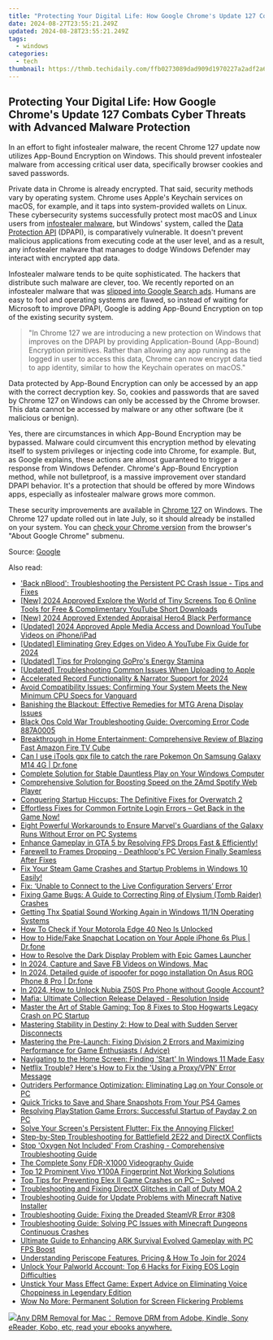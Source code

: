 ```yaml
---
title: "Protecting Your Digital Life: How Google Chrome's Update 127 Combats Cyber Threats with Advanced Malware Protection"
date: 2024-08-27T23:55:21.249Z
updated: 2024-08-28T23:55:21.249Z
tags:
  - windows
categories:
  - tech
thumbnail: https://thmb.techidaily.com/ffb0273089dad909d1970227a2adf2a6505fbce5d7b047cb362f211ef1496185.jpg
---
```


## Protecting Your Digital Life: How Google Chrome's Update 127 Combats Cyber Threats with Advanced Malware Protection

In an effort to fight infostealer malware, the recent Chrome 127 update now utilizes App-Bound Encryption on Windows. This should prevent infostealer malware from accessing critical user data, specifically browser cookies and saved passwords.

 Private data in Chrome is already encrypted. That said, security methods vary by operating system. Chrome uses Apple's Keychain services on macOS, for example, and it taps into system-provided wallets on Linux. These cybersecurity systems successfully protect most macOS and Linux users from [infostealer malware](https://www.anrdoezrs.net/links/3607085/type/dlg/sid/UUhtgUeUpU2004582/https://www.malwarebytes.com/blog/threats/info-stealers), but Windows' system, called the [Data Protection API](https://en.wikipedia.org/wiki/Data%5FProtection%5FAPI) (DPAPI), is comparatively vulnerable. It doesn't prevent malicious applications from executing code at the user level, and as a result, any infostealer malware that manages to dodge Windows Defender may interact with encrypted app data.

 Infostealer malware tends to be quite sophisticated. The hackers that distribute such malware are clever, too. We recently reported on an infostealer malware that was [slipped into Google Search ads](https://blog-min.techidaily.com/how-to-fix-iphone-12-pro-stuck-at-attempting-data-recovery-loop-stellar-by-stellar-data-recovery-ios-iphone-data-recovery/). Humans are easy to fool and operating systems are flawed, so instead of waiting for Microsoft to improve DPAPI, Google is adding App-Bound Encryption on top of the existing security system.

> "In Chrome 127 we are introducing a new protection on Windows that improves on the DPAPI by providing Application-Bound (App-Bound) Encryption primitives. Rather than allowing any app running as the logged in user to access this data, Chrome can now encrypt data tied to app identity, similar to how the Keychain operates on macOS."

 Data protected by App-Bound Encryption can only be accessed by an app with the correct decryption key. So, cookies and passwords that are saved by Chrome 127 on Windows can only be accessed by the Chrome browser. This data cannot be accessed by malware or any other software (be it malicious or benign).

 Yes, there are circumstances in which App-Bound Encryption may be bypassed. Malware could circumvent this encryption method by elevating itself to system privileges or injecting code into Chrome, for example. But, as Google explains, these actions are almost guaranteed to trigger a response from Windows Defender. Chrome's App-Bound Encryption method, while not bulletproof, is a massive improvement over standard DPAPI behavior. It's a protection that should be offered by more Windows apps, especially as infostealer malware grows more common.

 These security improvements are available in [Chrome 127](https://chromereleases.googleblog.com/) on Windows. The Chrome 127 update rolled out in late July, so it should already be installed on your system. You can [check your Chrome version](https://techtrends.techidaily.com/step-by-step-restoring-functionality-to-a-broken-macbook-pro-keyboard/) from the browser's "About Google Chrome" submenu.

 Source: [Google](https://security.googleblog.com/2024/07/improving-security-of-chrome-cookies-on.html)

<ins class="adsbygoogle"
     style="display:block"
     data-ad-format="autorelaxed"
     data-ad-client="ca-pub-7571918770474297"
     data-ad-slot="1223367746"></ins>



<ins class="adsbygoogle"
     style="display:block"
     data-ad-client="ca-pub-7571918770474297"
     data-ad-slot="8358498916"
     data-ad-format="auto"
     data-full-width-responsive="true"></ins>

<span class="atpl-alsoreadstyle">Also read:</span>
<div><ul>
<li><a href="https://win-answers.techidaily.com/back-nblood-troubleshooting-the-persistent-pc-crash-issue-tips-and-fixes/"><u>'Back nBlood': Troubleshooting the Persistent PC Crash Issue - Tips and Fixes</u></a></li>
<li><a href="https://youtube-sure.techidaily.com/024-approved-explore-the-world-of-tiny-screens-top-6-online-tools-for-free-and-complimentary-youtube-short-downloads/"><u>[New] 2024 Approved  Explore the World of Tiny Screens  Top 6 Online Tools for Free & Complimentary YouTube Short Downloads</u></a></li>
<li><a href="https://article-tips.techidaily.com/new-2024-approved-extended-appraisal-hero4-black-performance/"><u>[New] 2024 Approved  Extended Appraisal  Hero4 Black Performance</u></a></li>
<li><a href="https://youtube-lab.techidaily.com/ed-2024-approved-apple-media-access-and-download-youtube-videos-on-iphoneipad/"><u>[Updated] 2024 Approved  Apple Media  Access and Download YouTube Videos on iPhone/iPad</u></a></li>
<li><a href="https://facebook-video-share.techidaily.com/updated-eliminating-grey-edges-on-video-a-youtube-fix-guide-for-2024/"><u>[Updated] Eliminating Grey Edges on Video  A YouTube Fix Guide for 2024</u></a></li>
<li><a href="https://fox-helps.techidaily.com/updated-tips-for-prolonging-gopros-energy-stamina/"><u>[Updated] Tips for Prolonging GoPro's Energy Stamina</u></a></li>
<li><a href="https://some-guidance.techidaily.com/updated-troubleshooting-common-issues-when-uploading-to-apple/"><u>[Updated] Troubleshooting Common Issues When Uploading to Apple</u></a></li>
<li><a href="https://screen-activity-recording.techidaily.com/accelerated-record-functionality-and-narrator-support-for-2024/"><u>Accelerated Record Functionality & Narrator Support for 2024</u></a></li>
<li><a href="https://win-answers.techidaily.com/avoid-compatibility-issues-confirming-your-system-meets-the-new-minimum-cpu-specs-for-vanguard/"><u>Avoid Compatibility Issues: Confirming Your System Meets the New Minimum CPU Specs for Vanguard</u></a></li>
<li><a href="https://win-answers.techidaily.com/banishing-the-blackout-effective-remedies-for-mtg-arena-display-issues/"><u>Banishing the Blackout: Effective Remedies for MTG Arena Display Issues</u></a></li>
<li><a href="https://win-answers.techidaily.com/black-ops-cold-war-troubleshooting-guide-overcoming-error-code-887a0005/"><u>Black Ops Cold War Troubleshooting Guide: Overcoming Error Code 887A0005</u></a></li>
<li><a href="https://buynow-tips.techidaily.com/breakthrough-in-home-entertainment-comprehensive-review-of-blazing-fast-amazon-fire-tv-cube/"><u>Breakthrough in Home Entertainment: Comprehensive Review of Blazing Fast Amazon Fire TV Cube</u></a></li>
<li><a href="https://change-location.techidaily.com/can-i-use-itools-gpx-file-to-catch-the-rare-pokemon-on-samsung-galaxy-m14-4g-drfone-by-drfone-virtual-android/"><u>Can I use iTools gpx file to catch the rare Pokemon On Samsung Galaxy M14 4G | Dr.fone</u></a></li>
<li><a href="https://win-answers.techidaily.com/complete-solution-for-stable-dauntless-play-on-your-windows-computer/"><u>Complete Solution for Stable Dauntless Play on Your Windows Computer</u></a></li>
<li><a href="https://win-answers.techidaily.com/comprehensive-solution-for-boosting-speed-on-the-2amd-spotify-web-player/"><u>Comprehensive Solution for Boosting Speed on the 2Amd Spotify Web Player</u></a></li>
<li><a href="https://win-answers.techidaily.com/conquering-startup-hiccups-the-definitive-fixes-for-overwatch-2/"><u>Conquering Startup Hiccups: The Definitive Fixes for Overwatch 2</u></a></li>
<li><a href="https://win-answers.techidaily.com/effortless-fixes-for-common-fortnite-login-errors-get-back-in-the-game-now/"><u>Effortless Fixes for Common Fortnite Login Errors – Get Back in the Game Now!</u></a></li>
<li><a href="https://win-answers.techidaily.com/eight-powerful-workarounds-to-ensure-marvels-guardians-of-the-galaxy-runs-without-error-on-pc-systems/"><u>Eight Powerful Workarounds to Ensure Marvel's Guardians of the Galaxy Runs Without Error on PC Systems</u></a></li>
<li><a href="https://win-answers.techidaily.com/1722990700670-enhance-gameplay-in-gta-5-by-resolving-fps-drops-fast-and-efficiently/"><u>Enhance Gameplay in GTA 5 by Resolving FPS Drops Fast & Efficiently!</u></a></li>
<li><a href="https://win-answers.techidaily.com/farewell-to-frames-dropping-deathloops-pc-version-finally-seamless-after-fixes/"><u>Farewell to Frames Dropping - Deathloop's PC Version Finally Seamless After Fixes</u></a></li>
<li><a href="https://win-answers.techidaily.com/fix-your-steam-game-crashes-and-startup-problems-in-windows-10-easily/"><u>Fix Your Steam Game Crashes and Startup Problems in Windows 10 Easily!</u></a></li>
<li><a href="https://win-answers.techidaily.com/1723010281172-fix-unable-to-connect-to-the-live-configuration-servers-error/"><u>Fix: ‘Unable to Connect to the Live Configuration Servers’ Error</u></a></li>
<li><a href="https://win-answers.techidaily.com/fixing-game-bugs-a-guide-to-correcting-ring-of-elysium-tomb-raider-crashes/"><u>Fixing Game Bugs: A Guide to Correcting Ring of Elysium (Tomb Raider) Crashes</u></a></li>
<li><a href="https://win-answers.techidaily.com/getting-thx-spatial-sound-working-again-in-windows-111n-operating-systems/"><u>Getting Thx Spatial Sound Working Again in Windows 11/1N Operating Systems</u></a></li>
<li><a href="https://sim-unlock.techidaily.com/how-to-check-if-your-motorola-edge-40-neo-is-unlocked-by-drfone-android/"><u>How To Check if Your Motorola Edge 40 Neo Is Unlocked</u></a></li>
<li><a href="https://location-social.techidaily.com/how-to-hidefake-snapchat-location-on-your-apple-iphone-6s-plus-drfone-by-drfone-virtual-ios/"><u>How to Hide/Fake Snapchat Location on Your Apple iPhone 6s Plus | Dr.fone</u></a></li>
<li><a href="https://win-answers.techidaily.com/how-to-resolve-the-dark-display-problem-with-epic-games-launcher/"><u>How to Resolve the Dark Display Problem with Epic Games Launcher</u></a></li>
<li><a href="https://facebook-videos.techidaily.com/in-2024-capture-and-save-fb-videos-on-windows-mac/"><u>In 2024, Capture and Save FB Videos on Windows, Mac</u></a></li>
<li><a href="https://android-pokemon-go.techidaily.com/in-2024-detailed-guide-of-ispoofer-for-pogo-installation-on-asus-rog-phone-8-pro-drfone-by-drfone-virtual-android/"><u>In 2024, Detailed guide of ispoofer for pogo installation On Asus ROG Phone 8 Pro | Dr.fone</u></a></li>
<li><a href="https://easy-unlock-android.techidaily.com/in-2024-how-to-unlock-nubia-z50s-pro-phone-without-google-account-by-drfone-android/"><u>In 2024, How to Unlock Nubia Z50S Pro Phone without Google Account?</u></a></li>
<li><a href="https://win-answers.techidaily.com/mafia-ultimate-collection-release-delayed-resolution-inside/"><u>Mafia: Ultimate Collection Release Delayed - Resolution Inside</u></a></li>
<li><a href="https://win-answers.techidaily.com/master-the-art-of-stable-gaming-top-8-fixes-to-stop-hogwarts-legacy-crash-on-pc-startup/"><u>Master the Art of Stable Gaming: Top 8 Fixes to Stop Hogwarts Legacy Crash on PC Startup</u></a></li>
<li><a href="https://win-answers.techidaily.com/mastering-stability-in-destiny-2-how-to-deal-with-sudden-server-disconnects/"><u>Mastering Stability in Destiny 2: How to Deal with Sudden Server Disconnects</u></a></li>
<li><a href="https://win-answers.techidaily.com/mastering-the-pre-launch-fixing-division-2-errors-and-maximizing-performance-for-game-enthusiasts-advice/"><u>Mastering the Pre-Launch: Fixing Division 2 Errors and Maximizing Performance for Game Enthusiasts ( Advice)</u></a></li>
<li><a href="https://win-howtos.techidaily.com/navigating-to-the-home-screen-finding-start-in-windows-11-made-easy/"><u>Navigating to the Home Screen: Finding 'Start' In Windows 11 Made Easy</u></a></li>
<li><a href="https://win-howtos.techidaily.com/netflix-trouble-heres-how-to-fix-the-using-a-proxyvpn-error-message/"><u>Netflix Trouble? Here's How to Fix the 'Using a Proxy/VPN' Error Message</u></a></li>
<li><a href="https://win-answers.techidaily.com/outriders-performance-optimization-eliminating-lag-on-your-console-or-pc/"><u>Outriders Performance Optimization: Eliminating Lag on Your Console or PC</u></a></li>
<li><a href="https://technical-tips.techidaily.com/quick-tricks-to-save-and-share-snapshots-from-your-ps4-games/"><u>Quick Tricks to Save and Share Snapshots From Your PS4 Games</u></a></li>
<li><a href="https://win-answers.techidaily.com/resolving-playstation-game-errors-successful-startup-of-payday-2-on-pc/"><u>Resolving PlayStation Game Errors: Successful Startup of Payday 2 on PC</u></a></li>
<li><a href="https://win-answers.techidaily.com/1722988665527-solve-your-screens-persistent-flutter-fix-the-annoying-flicker/"><u>Solve Your Screen's Persistent Flutter: Fix the Annoying Flicker!</u></a></li>
<li><a href="https://win-answers.techidaily.com/step-by-step-troubleshooting-for-battlefield-2e22-and-directx-conflicts/"><u>Step-by-Step Troubleshooting for Battlefield 2E22 and DirectX Conflicts</u></a></li>
<li><a href="https://win-answers.techidaily.com/stop-oxygen-not-included-from-crashing-comprehensive-troubleshooting-guide/"><u>Stop 'Oxygen Not Included' From Crashing - Comprehensive Troubleshooting Guide</u></a></li>
<li><a href="https://extra-resources.techidaily.com/the-complete-sony-fdr-x1000-videography-guide/"><u>The Complete Sony FDR-X1000 Videography Guide</u></a></li>
<li><a href="https://android-unlock.techidaily.com/top-12-prominent-vivo-y100a-fingerprint-not-working-solutions-by-drfone-android/"><u>Top 12 Prominent Vivo Y100A Fingerprint Not Working Solutions</u></a></li>
<li><a href="https://win-answers.techidaily.com/top-tips-for-preventing-elex-ii-game-crashes-on-pc-solved/"><u>Top Tips for Preventing Elex II Game Crashes on PC – Solved</u></a></li>
<li><a href="https://win-answers.techidaily.com/troubleshooting-and-fixing-directx-glitches-in-call-of-duty-moa-2/"><u>Troubleshooting and Fixing DirectX Glitches in Call of Duty MOA 2</u></a></li>
<li><a href="https://win-answers.techidaily.com/troubleshooting-guide-for-update-problems-with-minecraft-native-installer/"><u>Troubleshooting Guide for Update Problems with Minecraft Native Installer</u></a></li>
<li><a href="https://win-answers.techidaily.com/troubleshooting-guide-fixing-the-dreaded-steamvr-error-308/"><u>Troubleshooting Guide: Fixing the Dreaded SteamVR Error #308</u></a></li>
<li><a href="https://win-answers.techidaily.com/troubleshooting-guide-solving-pc-issues-with-minecraft-dungeons-continuous-crashes/"><u>Troubleshooting Guide: Solving PC Issues with Minecraft Dungeons Continuous Crashes</u></a></li>
<li><a href="https://win-answers.techidaily.com/ultimate-guide-to-enhancing-ark-survival-evolved-gameplay-with-pc-fps-boost/"><u>Ultimate Guide to Enhancing ARK Survival Evolved Gameplay with PC FPS Boost</u></a></li>
<li><a href="https://some-skills.techidaily.com/understanding-periscope-features-pricing-and-how-to-join-for-2024/"><u>Understanding Periscope  Features, Pricing & How To Join for 2024</u></a></li>
<li><a href="https://win-answers.techidaily.com/unlock-your-palworld-account-top-6-hacks-for-fixing-eos-login-difficulties/"><u>Unlock Your Palworld Account: Top 6 Hacks for Fixing EOS Login Difficulties</u></a></li>
<li><a href="https://win-answers.techidaily.com/unstick-your-mass-effect-game-expert-advice-on-eliminating-voice-choppiness-in-legendary-edition/"><u>Unstick Your Mass Effect Game: Expert Advice on Eliminating Voice Choppiness in Legendary Edition</u></a></li>
<li><a href="https://win-answers.techidaily.com/wow-no-more-permanent-solution-for-screen-flickering-problems/"><u>Wow No More: Permanent Solution for Screen Flickering Problems</u></a></li>
</ul></div>

<!-- affiliate ads begin -->
<a href="https://secure.2checkout.com/order/checkout.php?PRODS=4600114&QTY=1&AFFILIATE=108875&CART=1"><img src="https://www.epubor.com/images/drm-removal-feature2.png" border="0">Any DRM Removal for Mac： Remove DRM from Adobe, Kindle, Sony eReader, Kobo, etc, read your ebooks anywhere.</a>
<!-- affiliate ads end -->